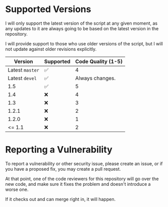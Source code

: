 # Supported Versions

I will only support the latest version of the script at any given moment, as any updates to it are always going to be based on the latest version in the repository.

I will provide support to those who use older versions of the script, but I will not update against older revisions explicitly.

| Version         | Supported          | Code Quality (1-5) |
| --------------- | ------------------ | ------------------ |
| Latest `master` | :white_check_mark: | 4                  |
| Latest `devel`  | :white_check_mark: | Always changes.    |
| 1.5             | :white_check_mark: | 5                  |
| 1.4             | :x:                | 4                  |
| 1.3             | :x:                | 3                  |
| 1.2.1           | :x:                | 2                  |
| 1.2.0           | :x:                | 1                  |
| <= 1.1          | :x:                | 2                  |

# Reporting a Vulnerability

To report a vulnerability or other security issue, please create an issue, or if you have a proposed fix, you may create a pull request.

At that point, one of the code reviewers for this repository will go over the new code, and make sure it fixes the problem and doesn't introduce a worse one.

If it checks out and can merge right in, it will happen.
